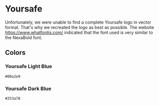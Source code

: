 # Yoursafe

Unfortunately, we were unable to find a complete Yoursafe logo in vector format. That's why we recreated the logo as best as possible. The website https://www.whatfontis.com/ indicated that the font used is very similar to the NexaBold font.

## Colors

### Yoursafe Light Blue

`#00a2e9`

### Yoursafe Dark Blue

`#253a78`

